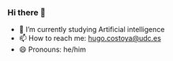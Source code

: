 ### Hi there 👋

- 🔭 I’m currently studying Artificial intelligence
- 📫 How to reach me: hugo.costoya@udc.es
- 😄 Pronouns: he/him

